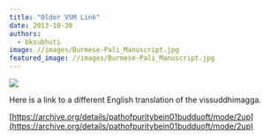 ```yaml
---
title: "Older VSM Link"
date: 2013-10-30
authors: 
  - bksubhuti
image: //images/Burmese-Pali_Manuscript.jpg
featured_image: //images/Burmese-Pali_Manuscript.jpg
---
```


![](/images/Burmese-Pali_Manuscript.jpg)

Here is a link to a different English translation of the vissuddhimagga.

[https://archive.org/details/pathofpuritybein01budduoft/mode/2up](https://archive.org/details/pathofpuritybein01budduoft/mode/2up)